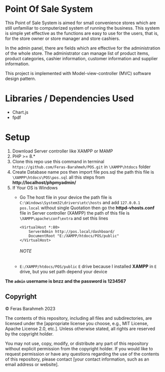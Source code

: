 # Point Of Sale System
This Point of Sale System is aimed for small convenience stores which are still unfamiliar to computerized system of running the business. This system is simple yet effective as the functions are easy to use for the users, that is, for the store owner or store manager and store cashiers.

In the admin panel, there are fields which are effective for the administration of the whole store. The administrator can manage list of product items, product categories, cashier information, customer information and supplier information.

This project is implemented with Model-view-controller (MVC) software design pattern.

# Libraries / Dependencies Used
- Chart.js
- fpdf
# Setup
1) Download Server controller like XAMPP or MAMP
2) PHP >= 8.*
3) Clone this repo use this command in terminal ```https://github.com/Feras-Barahmeh/POS.git``` in ```\XAMPP\htdocs``` folder
4) Create Database name pos then import file pos.sql the path this file is ```\XAMPP\htdocs\POS\pos.sql``` all this steps from **http://localhost/phpmyadmin/**
5) If Your OS is Windows
    - Go The host file in your device the path file is ```C:\Windows\System32\drivers\etc\hosts```
      and add ```127.0.0.1       pos.local``` without single Quotation
      then go the **httpd-vhosts.conf** file in Server controller (XAMPP) the path of this file is ```\XAMPP\apache\conf\extra```
      and set this lines

      ```
      <VirtualHost *:80>
          ServerAdmin http://pos.local/dashboard/
          DocumentRoot "E:/XAMPP/htdocs/POS/public"
      </VirtualHost>
      ```
      ###### NOTE
    - ```E:/XAMPP/htdocs/POS/public``` `E` drive because I installed **XAMPP** in `E` drive, but you set path depend  your device 
   


**The ``admin`` **username**  is **bnzz** and the **password** is **1234567****


## Copyright

&copy; Feras Barahmeh 2023

The contents of this repository, including all files and subdirectories, are licensed under the [appropriate license you choose, e.g., MIT License, Apache License 2.0, etc.]. Unless otherwise stated, all rights are reserved by the copyright holder.

You may not use, copy, modify, or distribute any part of this repository without explicit permission from the copyright holder. If you would like to request permission or have any questions regarding the use of the contents of this repository, please contact [your contact information, such as an email address or website].